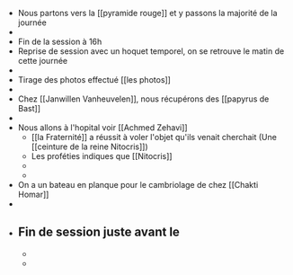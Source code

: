 - Nous partons vers la [[pyramide rouge]] et y passons la majorité de la journée
-
- Fin de la session à 16h
- Reprise de session avec un hoquet temporel, on se retrouve le matin de cette journée
-
- Tirage des photos effectué [[les photos]]
-
- Chez [[Janwillen Vanheuvelen]], nous récupérons des [[papyrus de Bast]]
-
- Nous allons à l'hopital voir [[Achmed Zehavi]]
	- [[la Fraternité]] a réussit à voler l'objet qu'ils venait cherchait (Une [[ceinture de la reine Nitocris]])
	- Les proféties indiques que [[Nitocris]]
	-
	-
- On a un bateau en planque pour le cambriolage de chez [[Chakti Homar]]
-
- Fin de session juste avant le
	-
	-
	-